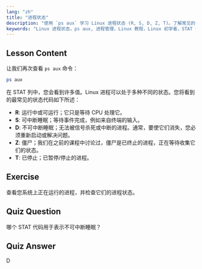 ```yaml
---
lang: "zh"
title: "进程状态"
description: "使用 `ps aux` 学习 Linux 进程状态 (R, S, D, Z, T)。了解常见的 STAT 代码并有效管理进程。开始您的 Linux 之旅！"
keywords: "Linux 进程状态，ps aux, 进程管理，Linux 教程，Linux 初学者，STAT 代码，Linux 指南"
---
```


## Lesson Content

让我们再次查看 `ps aux` 命令：

```bash
ps aux
```

在 STAT 列中，您会看到许多值。Linux 进程可以处于多种不同的状态。您将看到的最常见的状态代码如下所述：

- **R**: 运行中或可运行；它只是等待 CPU 处理它。
- **S**: 可中断睡眠；等待事件完成，例如来自终端的输入。
- **D**: 不可中断睡眠；无法被信号杀死或中断的进程。通常，要使它们消失，您必须重新启动或解决问题。
- **Z**: 僵尸；我们在之前的课程中讨论过，僵尸是已终止的进程，正在等待收集它们的状态。
- **T**: 已停止；已暂停/停止的进程。

## Exercise

查看您系统上正在运行的进程，并检查它们的进程状态。

## Quiz Question

哪个 STAT 代码用于表示不可中断睡眠？

## Quiz Answer

D
